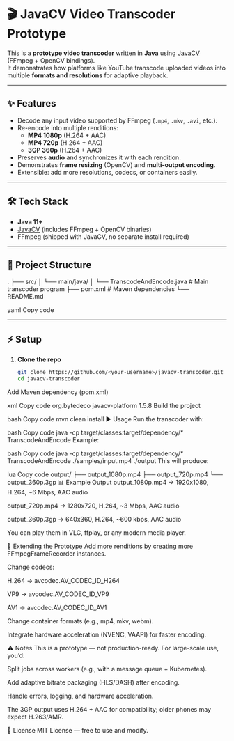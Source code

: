 # 🎬 JavaCV Video Transcoder Prototype

This is a **prototype video transcoder** written in **Java** using [JavaCV](https://github.com/bytedeco/javacv) (FFmpeg + OpenCV bindings).  
It demonstrates how platforms like YouTube transcode uploaded videos into multiple **formats and resolutions** for adaptive playback.

---

## ✨ Features
- Decode any input video supported by FFmpeg (`.mp4`, `.mkv`, `.avi`, etc.).
- Re-encode into multiple renditions:
  - **MP4 1080p** (H.264 + AAC)
  - **MP4 720p** (H.264 + AAC)
  - **3GP 360p** (H.264 + AAC)
- Preserves **audio** and synchronizes it with each rendition.
- Demonstrates **frame resizing** (OpenCV) and **multi-output encoding**.
- Extensible: add more resolutions, codecs, or containers easily.

---

## 🛠️ Tech Stack
- **Java 11+**
- [JavaCV](https://github.com/bytedeco/javacv) (includes FFmpeg + OpenCV binaries)
- FFmpeg (shipped with JavaCV, no separate install required)

---

## 📂 Project Structure
.
├── src/
│ └── main/java/
│ └── TranscodeAndEncode.java # Main transcoder program
├── pom.xml # Maven dependencies
└── README.md

yaml
Copy code

---

## ⚡ Setup

1. **Clone the repo**
   ```bash
   git clone https://github.com/<your-username>/javacv-transcoder.git
   cd javacv-transcoder
Add Maven dependency (pom.xml)

xml
Copy code
<dependency>
  <groupId>org.bytedeco</groupId>
  <artifactId>javacv-platform</artifactId>
  <version>1.5.8</version>
</dependency>
Build the project

bash
Copy code
mvn clean install
▶️ Usage
Run the transcoder with:

bash
Copy code
java -cp target/classes:target/dependency/* TranscodeAndEncode <input-file> <output-dir>
Example:

bash
Copy code
java -cp target/classes:target/dependency/* TranscodeAndEncode ./samples/input.mp4 ./output
This will produce:

lua
Copy code
output/
 ├── output_1080p.mp4
 ├── output_720p.mp4
 └── output_360p.3gp
📊 Example Output
output_1080p.mp4 → 1920x1080, H.264, ~6 Mbps, AAC audio

output_720p.mp4 → 1280x720, H.264, ~3 Mbps, AAC audio

output_360p.3gp → 640x360, H.264, ~600 kbps, AAC audio

You can play them in VLC, ffplay, or any modern media player.

🔧 Extending the Prototype
Add more renditions by creating more FFmpegFrameRecorder instances.

Change codecs:

H.264 → avcodec.AV_CODEC_ID_H264

VP9 → avcodec.AV_CODEC_ID_VP9

AV1 → avcodec.AV_CODEC_ID_AV1

Change container formats (e.g., mp4, mkv, webm).

Integrate hardware acceleration (NVENC, VAAPI) for faster encoding.

⚠️ Notes
This is a prototype — not production-ready. For large-scale use, you’d:

Split jobs across workers (e.g., with a message queue + Kubernetes).

Add adaptive bitrate packaging (HLS/DASH) after encoding.

Handle errors, logging, and hardware acceleration.

The 3GP output uses H.264 + AAC for compatibility; older phones may expect H.263/AMR.

📜 License
MIT License — free to use and modify.

